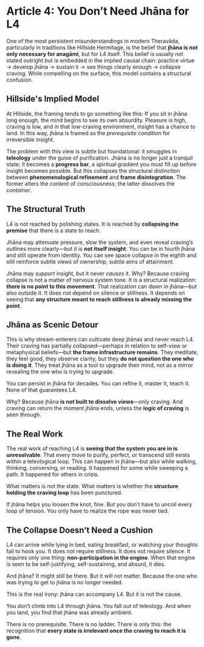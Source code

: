 # **Article 4: You Don’t Need Jhāna for L4**

One of the most persistent misunderstandings in modern Theravāda, particularly in traditions like Hillside Hermitage, is the belief that **jhāna is not only necessary for anagāmi**, but for L4 itself. This belief is usually not stated outright but is embedded in the implied causal chain: practice virtue → develop jhāna → sustain it → see things clearly enough → collapse craving. While compelling on the surface, this model contains a structural confusion.

## Hillside's Implied Model

At Hillside, the framing tends to go something like this: If you sit in jhāna long enough, the mind begins to see its own absurdity. Pleasure is high, craving is low, and in that low-craving environment, insight has a chance to land. In this way, jhāna is framed as the _prerequisite condition_ for irreversible insight. 

The problem with this view is subtle but foundational: it smuggles in **teleology** under the guise of purification. Jhāna is no longer just a tranquil state; it becomes a **progress bar**, a spiritual gradient you must fill up before insight becomes possible. But this collapses the structural distinction between **phenomenological refinement** and **frame disintegration**. The former alters the _content_ of consciousness; the latter dissolves the _container_.

## The Structural Truth

L4 is not reached by polishing states. It is reached by **collapsing the premise** that there is a state to reach. 

Jhāna may attenuate pressure, slow the system, and even reveal craving’s outlines more clearly—but it is **not itself insight**. You can be in fourth jhāna and still operate from identity. You can see space collapse in the eighth and still reinforce subtle views of ownership, subtle aims of attainment.

Jhāna may _support_ insight, but it never _causes_ it. Why? Because craving collapse is not a matter of nervous system tone. It is a structural realization: **there is no point to this movement**. That realization can dawn in jhāna—but also outside it. It does not depend on silence or stillness. It depends on seeing that **any structure meant to reach stillness is already missing the point**.

## Jhāna as Scenic Detour

This is why stream-enterers can cultivate deep jhānas and never reach L4. Their craving has partially collapsed—perhaps in relation to self-view or metaphysical beliefs—but **the frame infrastructure remains**. They meditate, they feel good, they observe clarity, but they **do not question the one who is doing it**. They treat jhāna as a tool to upgrade their mind, not as a mirror revealing the one who is trying to upgrade.

You can persist in jhāna for decades. You can refine it, master it, teach it. None of that guarantees L4. 

Why? Because jhāna **is not built to dissolve views**—only craving. And craving can return the moment jhāna ends, unless the **logic of craving** is seen through.

## The Real Work

The real work of reaching L4 is **seeing that the system you are in is unresolvable**. That every move to purify, perfect, or transcend still exists within a teleological loop. This can happen in jhāna—but also while walking, thinking, conversing, or reading. It happened for some while sweeping a path. It happened for others in crisis.

What matters is not the state. What matters is whether the **structure holding the craving loop** has been punctured.

If jhāna helps you loosen the knot, fine. But you don’t have to uncoil every loop of tension. You only have to realize the rope was never tied.

## The Collapse Doesn’t Need a Cushion

L4 can arrive while lying in bed, eating breakfast, or watching your thoughts fail to hook you. It does not require stillness. It does not require silence. It requires only one thing: **non-participation in the engine**. When that engine is seen to be self-justifying, self-sustaining, and absurd, it dies.

And jhāna? It might still be there. But it will not matter. Because the one who was trying to get to jhāna is no longer needed.

This is the real irony: jhāna can accompany L4. But it is not the cause. 

You don’t climb into L4 through jhāna. You fall out of teleology. And when you land, you find that jhāna was already ambient.

There is no prerequisite. There is no ladder. There is only this: the recognition that **every state is irrelevant once the craving to reach it is gone**.

